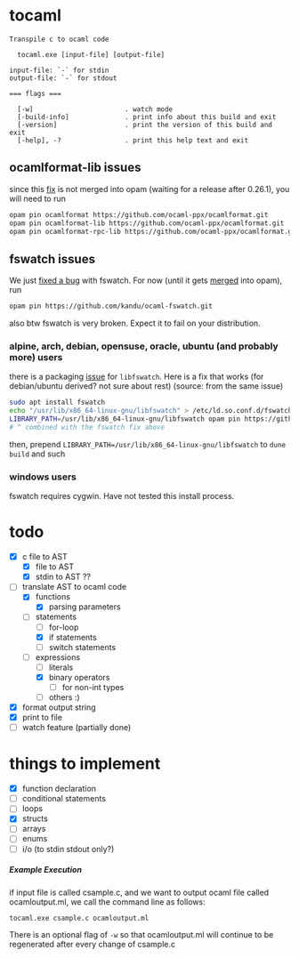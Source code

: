 # tocaml
```
Transpile c to ocaml code

  tocaml.exe [input-file] [output-file]

input-file: `-` for stdin
output-file: `-` for stdout

=== flags ===

  [-w]                       . watch mode
  [-build-info]              . print info about this build and exit
  [-version]                 . print the version of this build and exit
  [-help], -?                . print this help text and exit
```

## ocamlformat-lib issues
since this [fix](https://github.com/ocaml-ppx/ocamlformat/pull/2481) is not merged into opam (waiting for a release after 0.26.1), you will need to run
```bash
opam pin ocamlformat https://github.com/ocaml-ppx/ocamlformat.git
opam pin ocamlformat-lib https://github.com/ocaml-ppx/ocamlformat.git
opam pin ocamlformat-rpc-lib https://github.com/ocaml-ppx/ocamlformat.git
```

## fswatch issues
We just [fixed a bug](https://github.com/kandu/ocaml-fswatch/pull/6) with fswatch.
For now (until it gets [merged](https://github.com/ocaml/opam-repository/pull/24902) into opam), run
```bash
opam pin https://github.com/kandu/ocaml-fswatch.git
```
also btw fswatch is very broken. Expect it to fail on your distribution.

### alpine, arch, debian, opensuse, oracle, ubuntu (and probably more) users
there is a packaging [issue](https://github.com/ocaml/opam-repository/issues/22256) for `libfswatch`. Here is a fix that works (for debian/ubuntu derived? not sure about rest) (source: from the same issue)
```bash
sudo apt install fswatch
echo "/usr/lib/x86_64-linux-gnu/libfswatch" > /etc/ld.so.conf.d/fswatch.conf && ldconfig
LIBRARY_PATH=/usr/lib/x86_64-linux-gnu/libfswatch opam pin https://github.com/kandu/ocaml-fswatch.git --no-depexts
# ^ combined with the fswatch fix above
```
then, prepend `LIBRARY_PATH=/usr/lib/x86_64-linux-gnu/libfswatch` to `dune build` and such

### windows users
fswatch requires cygwin. Have not tested this install process.

# todo
- [x] c file to AST
  - [x] file to AST
  - [x] stdin to AST ??
- [ ] translate AST to ocaml code
  - [x] functions
    - [x] parsing parameters
  - [ ] statements
    - [ ] for-loop
    - [x] if statements
    - [ ] switch statements
  - [ ] expressions
    - [ ] literals
    - [x] binary operators
      - [ ] for non-int types
    - [ ] others :)
- [x] format output string
- [x] print to file
- [ ] watch feature (partially done)

# things to implement
- [x] function declaration
- [ ] conditional statements
- [ ] loops
- [x] structs
- [ ] arrays
- [ ] enums
- [ ] i/o (to stdin stdout only?)

##### Example Execution
if input file is called csample.c, and we want to output ocaml file called ocamloutput.ml, we call the command line as follows:
```
tocaml.exe csample.c ocamloutput.ml
```
There is an optional flag of `-w` so that ocamloutput.ml will continue to be regenerated after every change of csample.c
